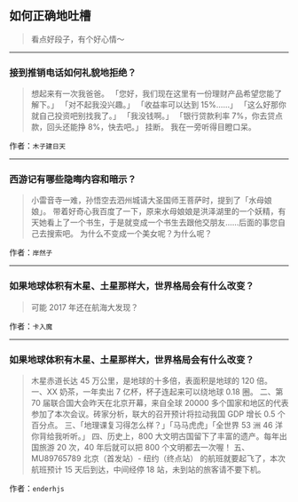 ## 如何正确地吐槽

> 看点好段子，有个好心情～


 
---

### 接到推销电话如何礼貌地拒绝？

> 想起来有一次我爸爸。
> 「您好，我们现在这里有一份理财产品希望您能了解下。」
> 「对不起我没兴趣。」
> 「收益率可以达到 15%……」
> 「这么好那你就自己投资吧别找我了。」
> 「我没钱啊。」
> 「银行贷款利率 7%，你去贷点款，回头还能挣 8%，快去吧。」
> 挂断。
> 我在一旁听得目瞪口呆。


作者：`木子建日天`

---

### 西游记有哪些隐晦内容和暗示？

> 小雷音寺一难，孙悟空去泗州城请大圣国师王菩萨时，提到了「水母娘娘」。
> 带着好奇心我百度了一下，原来水母娘娘是洪泽湖里的一个妖精，有天她看上了一个书生，于是就变成一个书生去跟他交朋友……后面的事您自己去搜索吧。
> 为什么不变成一个美女呢？为什么呢？


作者：`岸然子`

---

### 如果地球体积有木星、土星那样大，世界格局会有什么改变？

> 可能 2017 年还在航海大发现？


作者：`卡入魔`

---

### 如果地球体积有木星、土星那样大，世界格局会有什么改变？

> 木星赤道长达 45 万公里，是地球的十多倍，表面积是地球的 120 倍。
> 一、XX 奶茶，一年卖出 7 亿杯，杯子连起来可以绕地球 0.18 圈。
> 二、第 70 届联合国大会昨天在北京开幕，来自全球 20000 多个国家和地区的代表参加了本次会议。砖家分析，联大的召开预计将拉动我国 GDP 增长 0.5 个百分点。
> 三、「地理课复习得怎么样？」「马马虎虎」「全世界 53 洲 46 洋你背给我听听。」
> 四、历史上，800 大文明古国留下了丰富的遗产。每年出国旅游 20 次，40 年后就可以把 800 个文明都去一次喔！
> 五、MU89765789 北京（首发站）- 纽约（终点站） 的航班就要起飞了，本次航班预计 15 天后到达，中间经停 18 站，未到站的旅客请不要下机。


作者：`enderhjs`